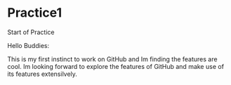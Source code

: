 # Practice1
Start of Practice

Hello Buddies:

This is my first instinct to work on GitHub and Im finding the features are cool. Im looking forward to explore the features of GitHub and make use of its features extensilvely.
